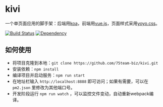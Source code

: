 # kivi

一个单页面应用的脚手架：后端用[koa](https://github.com/koajs/koa)，前端用[vue.js](https://github.com/vuejs/vue)，页面样式采用[yoyo.css](https://zhouweicsu.github.io/yoyo/)。

[![Build Status](https://travis-ci.org/75team-biz/kivi.svg?branch=master)](https://travis-ci.org/75team-biz/kivi)
[![Dependency](https://david-dm.org/75team-biz/kivi.svg)]()


## 如何使用
- 将项目克隆到本地：`git clone https://github.com/75team-biz/kivi.git`
- 安装依赖：`npm install`
- 编译项目并启动服务：`npm run start`
- 在地址栏输入 `http://localhost:8888` 即可访问；如果有需要，可以在 `pm2.json` 里修改为其他端口号。
- 开发阶段运行 `npm run watch` ，可以监控文件变动，自动重新webpack编译。
